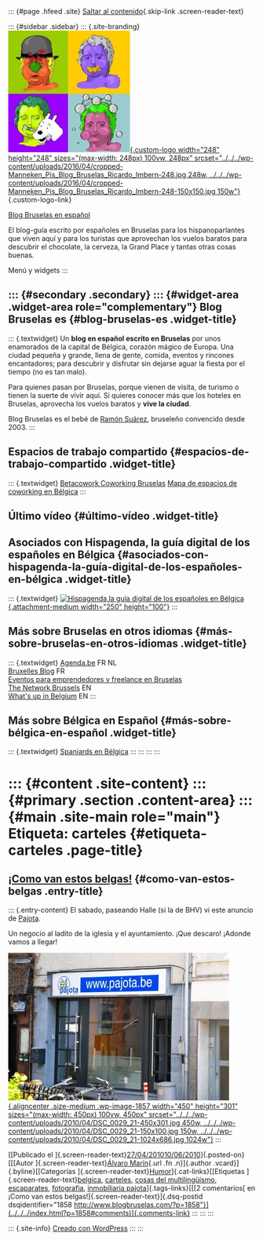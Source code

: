 ::: {#page .hfeed .site}
[Saltar al contenido](index.html#content){.skip-link
.screen-reader-text}

::: {#sidebar .sidebar}
::: {.site-branding}
[![](../../../wp-content/uploads/2016/04/cropped-Manneken_Pis_Blog_Bruselas_Ricardo_Imbern-248.jpg){.custom-logo
width="248" height="248" sizes="(max-width: 248px) 100vw, 248px"
srcset="../../../wp-content/uploads/2016/04/cropped-Manneken_Pis_Blog_Bruselas_Ricardo_Imbern-248.jpg 248w, ../../../wp-content/uploads/2016/04/cropped-Manneken_Pis_Blog_Bruselas_Ricardo_Imbern-248-150x150.jpg 150w"}](../../../index.html){.custom-logo-link}

[Blog Bruselas en español](../../../index.html)

El blog-guía escrito por españoles en Bruselas para los hispanoparlantes
que viven aquí y para los turistas que aprovechan los vuelos baratos
para descubrir el chocolate, la cerveza, la Grand Place y tantas otras
cosas buenas.

Menú y widgets
:::

::: {#secondary .secondary}
::: {#widget-area .widget-area role="complementary"}
Blog Bruselas es {#blog-bruselas-es .widget-title}
----------------

::: {.textwidget}
Un **blog en español escrito en Bruselas** por unos enamorados de la
capital de Bélgica, corazón mágico de Europa. Una ciudad pequeña y
grande, llena de gente, comida, eventos y rincones encantadores; para
descubrir y disfrutar sin dejarse aguar la fiesta por el tiempo (no es
tan malo).

Para quienes pasan por Bruselas, porque vienen de visita, de turismo o
tienen la suerte de vivir aquí. Sí quieres conocer más que los hoteles
en Bruselas, aprovecha los vuelos baratos y **vive la ciudad**.

Blog Bruselas es el bebé de [Ramón Suárez](http://www.ramonsuarez.com),
bruseleño convencido desde 2003.
:::

Espacios de trabajo compartido {#espacios-de-trabajo-compartido .widget-title}
------------------------------

::: {.textwidget}
[Betacowork Coworking Bruselas](http://www.betacowork.com) [Mapa de
espacios de coworking en Bélgica](http://coworkingbelgium.com)
:::

Último vídeo {#último-vídeo .widget-title}
------------

Asociados con Hispagenda, la guía digital de los españoles en Bélgica {#asociados-con-hispagenda-la-guía-digital-de-los-españoles-en-bélgica .widget-title}
---------------------------------------------------------------------

::: {.textwidget}
[![Hispagenda,la guía digital de los españoles en
Bélgica](../../../wp-content/uploads/2010/04/Hispagenda-250px.gif "Hispagenda, la guía digital de los españoles en Bélgica"){.attachment-medium
width="250" height="100"}](http://www.hispagenda.com)
:::

Más sobre Bruselas en otros idiomas {#más-sobre-bruselas-en-otros-idiomas .widget-title}
-----------------------------------

::: {.textwidget}
[Agenda.be](http://www.agenda.be) FR NL\
[Bruxelles Blog](http://www.bxlblog.be/) FR\
[Eventos para emprendedores y freelance en
Bruselas](http://www.betacowork.com/events/)\
[The Network
Brussels](http://groups.yahoo.com/group/TheNetworkBrussels/) EN\
[What\'s up in Belgium](http://www.whatsupin.be/) EN
:::

Más sobre Bélgica en Español {#más-sobre-bélgica-en-español .widget-title}
----------------------------

::: {.textwidget}
[Spaniards en Bélgica](http://www.spaniards.es/paises/belgica)
:::
:::
:::
:::

::: {#content .site-content}
::: {#primary .section .content-area}
::: {#main .site-main role="main"}
Etiqueta: carteles {#etiqueta-carteles .page-title}
==================

[¡Como van estos belgas!](../../../index.html?p=1858) {#como-van-estos-belgas .entry-title}
-----------------------------------------------------

::: {.entry-content}
El sabado, paseando Halle (si la de BHV) vi este anuncio de
[Pajota](http://www.pajota.be).

Un negocio al ladito de la iglesia y el ayuntamiento. ¡Que descaro!
¡Adonde vamos a llegar!

[![](../../../wp-content/uploads/2010/04/DSC_0029_21-450x301.jpg){.aligncenter
.size-medium .wp-image-1857 width="450" height="301"
sizes="(max-width: 450px) 100vw, 450px"
srcset="../../../wp-content/uploads/2010/04/DSC_0029_21-450x301.jpg 450w, ../../../wp-content/uploads/2010/04/DSC_0029_21-150x100.jpg 150w, ../../../wp-content/uploads/2010/04/DSC_0029_21-1024x686.jpg 1024w"}](http://www.blogbruselas.com/2010/04/%c2%a1como-van-estos-belgas.html/dsc_0029_2-2)
:::

[[Publicado el
]{.screen-reader-text}[27/04/201010/06/2010](../../../index.html?p=1858)]{.posted-on}[[[Autor
]{.screen-reader-text}[Álvaro Marín](../../../index.html?author=4){.url
.fn .n}]{.author .vcard}]{.byline}[[Categorías
]{.screen-reader-text}[Humor](../../category/humor/index.html)]{.cat-links}[[Etiquetas
]{.screen-reader-text}[belgica](../belgica/index.html),
[carteles](index.html), [cosas del
multilingüísmo](../cosas-del-multilinguismo/index.html),
[escaparates](../escaparates/index.html),
[fotografia](../fotografia/index.html), [inmobiliaria
pajota](../inmobiliaria-pajota/index.html)]{.tags-links}[[[2
comentarios[ en ¡Como van estos
belgas!]{.screen-reader-text}]{.dsq-postid
dsqidentifier="1858 http://www.blogbruselas.com/?p=1858"}](../../../index.html?p=1858#comments)]{.comments-link}
:::
:::
:::

::: {.site-info}
[Creado con WordPress](https://es.wordpress.org/)
:::
:::
